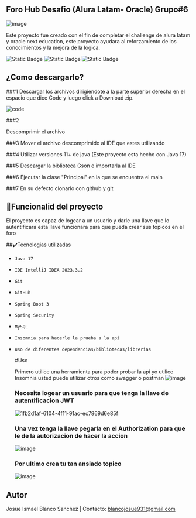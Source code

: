 ##  Foro Hub Desafio (Alura Latam- Oracle) Grupo#6

![image](https://github.com/user-attachments/assets/1212f7ef-bb6f-4ed2-82ee-8da78534dcd5)


Este proyecto fue creado con el fin de completar el challenge de alura latam y oracle next education, este proyecto ayudara al reforzamiento de los conocimientos y la mejora de la logica.


![Static Badge](https://img.shields.io/badge/Java-orange?logo=coffeescript&label=Software) ![Static Badge](https://img.shields.io/badge/SpringBoot-green?logo=coffeescript&label=FrameWork) ![Static Badge](https://img.shields.io/badge/on-green?label=Status)

## ¿Como descargarlo?

###1
Descargar los archivos dirigiendote a la parte superior derecha en el espacio que dice Code y luego click a Download zip.

![code](https://github.com/JosB12/Conversor-De-Monedas/assets/121702785/d61edce9-639f-41cc-a17b-997f7f9430d7)

###2

Descomprimir el archivo

###3 
Mover el archivo descomprimido al IDE que estes utilizando

###4 
Utilizar versiones 11+ de java (Este proyecto esta hecho con Java 17)

###5
Descargar la biblioteca Gson e importarla al IDE

###6 
Ejecutar la clase "Principal" en la que se encuentra el main

###7 
En su defecto clonarlo con github y git

## :hammer:Funcionalid del proyecto

El proyecto es capaz de logear a un usuario y darle una llave que lo autentificara esta llave funcionara para que pueda crear sus topicos en el foro

##✔️Tecnologias utilizadas
- `Java 17`
- `IDE IntelliJ IDEA 2023.3.2`
- `Git`
- `GitHub`
- `Spring Boot 3`
- `Spring Security`
- `MySQL`
- `Insomnia para hacerle la prueba a la api`
- `uso de diferentes dependencias/bibliotecas/librerias`
  


  #Uso

  Primero utilice una herramienta para poder probar la api yo utilice Insomnia usted puede utilizar otros como swagger o postman
  ![image](https://github.com/user-attachments/assets/a4db4e6e-70e0-4148-bc09-597ce989849a)

  ### Necesita logear un usuario para que tenga la llave de autentificacion JWT
  ![1fb2d1af-6104-4f11-91ac-ec7969d6e85f](https://github.com/user-attachments/assets/2f2e07b2-24f9-49d4-b71e-14e2c42e8a53)

  ### Una vez tenga la llave pegarla en el Authorization para que le de la autorizacion de hacer la accion
  ![image](https://github.com/user-attachments/assets/019c09a3-35d8-4437-aa94-c8997ad902f1)

  ### Por ultimo crea tu tan ansiado topico
  ![image](https://github.com/user-attachments/assets/8abc9f93-37d2-49ee-8045-73690c7233e1)


## Autor
Josue Ismael Blanco Sanchez  | Contacto: blancojosue931@gmail.com
